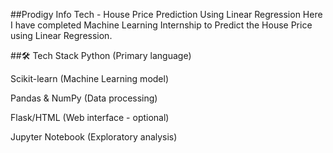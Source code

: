 ##Prodigy Info Tech - House Price Prediction Using Linear Regression
Here I have completed Machine Learning Internship to Predict the House Price using Linear Regression.

##🛠️ Tech Stack
Python (Primary language)

Scikit-learn (Machine Learning model)

Pandas & NumPy (Data processing)

Flask/HTML (Web interface - optional)

Jupyter Notebook (Exploratory analysis)

